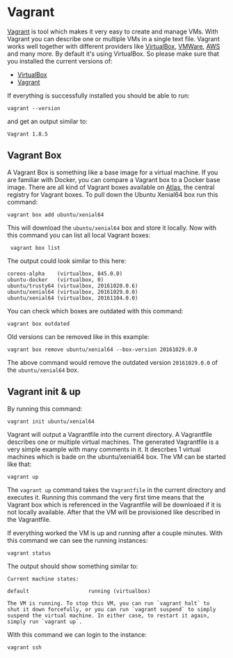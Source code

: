 # Vagrant

[Vagrant](https://www.vagrantup.com/) is tool which makes it very easy
to create and manage VMs. With Vagrant you can describe one or multiple
VMs in a single text file. Vagrant works well together with different
providers like [VirtualBox](https://www.virtualbox.org/wiki/Downloads),
[VMWare](http://www.vmware.com/), [AWS](https://aws.amazon.com/) and many
more. By default it's using VirtualBox. So please make sure that you
installed the current versions of:

 - [VirtualBox](https://www.virtualbox.org/wiki/Downloads)
 - [Vagrant](https://www.vagrantup.com/)

If everything is successfully installed you should be able to run:

```
vagrant --version
```

and get an output similar to:

```
Vagrant 1.8.5
```

## Vagrant Box

A Vagrant Box is something like a base image for a virtual machine.
If you are familiar with Docker, you can compare a Vagrant box to a
Docker base image. There are all kind of Vagrant boxes available on
[Atlas](https://atlas.hashicorp.com/boxes/search), the central registry
for Vagrant boxes. To pull down the Ubuntu Xenial64 box run this command:

```
vagrant box add ubuntu/xenial64
```

This will download the `ubuntu/xenial64` box and store it locally. Now
with this command you can list all local Vagrant boxes:

```
 vagrant box list
```

The output could look similar to this here:

```
coreos-alpha    (virtualbox, 845.0.0)
ubuntu-docker   (virtualbox, 0)
ubuntu/trusty64 (virtualbox, 20161020.0.6)
ubuntu/xenial64 (virtualbox, 20161029.0.0)
ubuntu/xenial64 (virtualbox, 20161104.0.0)
```

You can check which boxes are outdated with this command:

```
vagrant box outdated
```

Old versions can be removed like in this example:

```
vagrant box remove ubuntu/xenial64 --box-version 20161029.0.0
```

The above command would remove the outdated version `20161029.0.0` of the
`ubuntu/xenial64` box.

## Vagrant init & up

By running this command:

```
vagrant init ubuntu/xenial64
```

Vagrant will output a Vagrantfile into the current directory.
A Vagrantfile describes one or multiple virtual machines.
The generated Vagrantfile is a very simple example with many comments in it.
It descrbes 1 virtual machines which is bade on the ubuntu/xenial64 box.
The VM can be started like that:

```
vagrant up
```

The `vagrant up` command takes the `Vagrantfile` in the current directory
and executes it. Running this command the very first time means that the
Vagrant box which is referenced in the Vagrantfile will be downloaed if it
is not locally available. After that the VM will be provisioned like described
in the Vagrantfile.

If everything worked the VM is up and running after a couple minutes. With
this command we can see the running instances:

```
vagrant status
```

The output should show something similar to:

```
Current machine states:

default                   running (virtualbox)

The VM is running. To stop this VM, you can run `vagrant halt` to
shut it down forcefully, or you can run `vagrant suspend` to simply
suspend the virtual machine. In either case, to restart it again,
simply run `vagrant up`.
```

With this command we can login to the instance:

```
vagrant ssh
```

